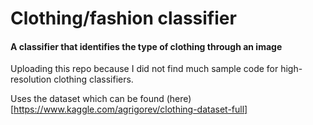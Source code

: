 # Clothing/fashion classifier
#### A classifier that identifies the type of clothing through an image

Uploading this repo because I did not find much sample code for high-resolution clothing classifiers. 

Uses the dataset which can be found (here)[https://www.kaggle.com/agrigorev/clothing-dataset-full] 
